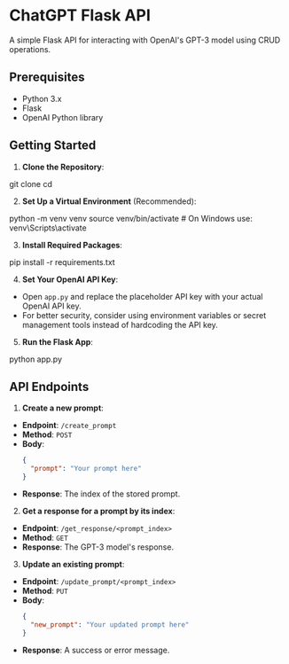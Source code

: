 # ChatGPT Flask API

A simple Flask API for interacting with OpenAI's GPT-3 model using CRUD operations. 

## Prerequisites

- Python 3.x
- Flask
- OpenAI Python library

## Getting Started

1. **Clone the Repository**:

git clone <repository-url>
cd <repository-name>

2. **Set Up a Virtual Environment** (Recommended):

python -m venv venv
source venv/bin/activate # On Windows use: venv\Scripts\activate

3. **Install Required Packages**:

pip install -r requirements.txt

4. **Set Your OpenAI API Key**:
- Open `app.py` and replace the placeholder API key with your actual OpenAI API key.
- For better security, consider using environment variables or secret management tools instead of hardcoding the API key.

5. **Run the Flask App**:

python app.py


## API Endpoints

1. **Create a new prompt**:
- **Endpoint**: `/create_prompt`
- **Method**: `POST`
- **Body**: 
  ```json
  {
    "prompt": "Your prompt here"
  }
  ```
- **Response**: The index of the stored prompt.

2. **Get a response for a prompt by its index**:
- **Endpoint**: `/get_response/<prompt_index>`
- **Method**: `GET`
- **Response**: The GPT-3 model's response.

3. **Update an existing prompt**:
- **Endpoint**: `/update_prompt/<prompt_index>`
- **Method**: `PUT`
- **Body**:
  ```json
  {
    "new_prompt": "Your updated prompt here"
  }
  ```
- **Response**: A success or error message.

